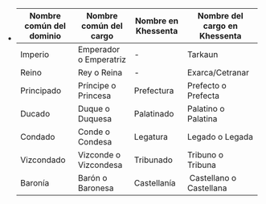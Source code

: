 - | Nombre común del dominio | Nombre común del cargo | Nombre en Khessenta | Nombre del cargo en Khessenta |
  | -----  | ----- | ----- | ----- |
  | Imperio | Emperador o Emperatriz | - | Tarkaun |
  | Reino | Rey o Reina | - | Exarca/Cetranar |
  | Principado | Príncipe o Princesa | Prefectura | Prefecto o Prefecta |
  | Ducado | Duque o Duquesa | Palatinado | Palatino o Palatina |
  | Condado | Conde o Condesa | Legatura | Legado o Legada |
  | Vizcondado | Vizconde o Vizcondesa | Tribunado | Tribuno o Tribuna |
  | Baronía | Barón o Baronesa | Castellanía | Castellano o Castellana |